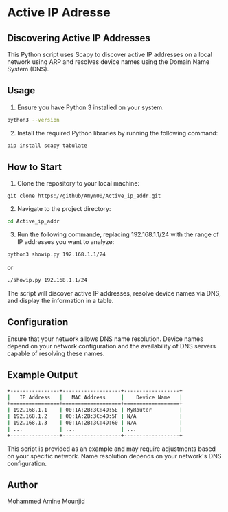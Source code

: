# Active IP Adresse
## Discovering Active IP Addresses
This Python script uses Scapy to discover active IP addresses on a local network using ARP and resolves device names using the Domain Name System (DNS).
## Usage
1. Ensure you have Python 3 installed on your system.
```bash
python3 --version
```
2. Install the required Python libraries by running the following command:
```bash
pip install scapy tabulate
```
## How to Start
1. Clone the repository to your local machine:
```bach
git clone https://github/Amyn00/Active_ip_addr.git
```
2. Navigate to the project directory:
```bash
cd Active_ip_addr
```
3. Run the following commande, replacing 192.168.1.1/24 with the range of IP addresses you want to analyze:
```bash
python3 showip.py 192.168.1.1/24
```
or
```bash
./showip.py 192.168.1.1/24
```
The script will discover active IP addresses, resolve device names via DNS, and display the information in a table.

## Configuration
Ensure that your network allows DNS name resolution. Device names depend on your network configuration and the availability of DNS servers capable of resolving these names.
## Example Output
```bash
+----------------+-------------------+------------------+
|   IP Address   |   MAC Address     |    Device Name   |
+================+===================+==================+
| 192.168.1.1    | 00:1A:2B:3C:4D:5E | MyRouter         |
| 192.168.1.2    | 00:1A:2B:3C:4D:5F | N/A              |
| 192.168.1.3    | 00:1A:2B:3C:4D:60 | N/A              |
| ...            | ...               | ...              |
+----------------+-------------------+------------------+

```
This script is provided as an example and may require adjustments based on your specific network. Name resolution depends on your network's DNS configuration.

## Author
Mohammed Amine Mounjid
